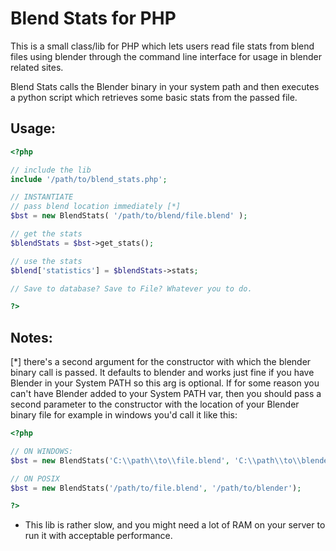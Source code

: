 # Blend Stats for PHP

This is a small class/lib for PHP which lets users read file stats from blend files using blender through the command line interface for usage in blender related sites.

Blend Stats calls the Blender binary in your system path and then executes a python script which retrieves some basic stats from the passed file.

## Usage:

```php
<?php

// include the lib
include '/path/to/blend_stats.php';

// INSTANTIATE
// pass blend location immediately [*]
$bst = new BlendStats( '/path/to/blend/file.blend' );

// get the stats
$blendStats = $bst->get_stats();

// use the stats
$blend['statistics'] = $blendStats->stats;

// Save to database? Save to File? Whatever you to do.

?>
```


## Notes:

[*] there's a second argument for the constructor with which the blender binary call is passed. It defaults to blender and works just fine if you have Blender in your System PATH so this arg is optional. If for some reason you can't have Blender added to your System PATH var, then you should pass a second parameter to the constructor with the location of your Blender binary file for example in windows you'd call it like this:

```php
<?php 

// ON WINDOWS:
$bst = new BlendStats('C:\\path\\to\\file.blend', 'C:\\path\\to\\blender\\blender');

// ON POSIX
$bst = new BlendStats('/path/to/file.blend', '/path/to/blender');

?>
```

* This lib is rather slow, and you might need a lot of RAM on your server to run it with acceptable performance.